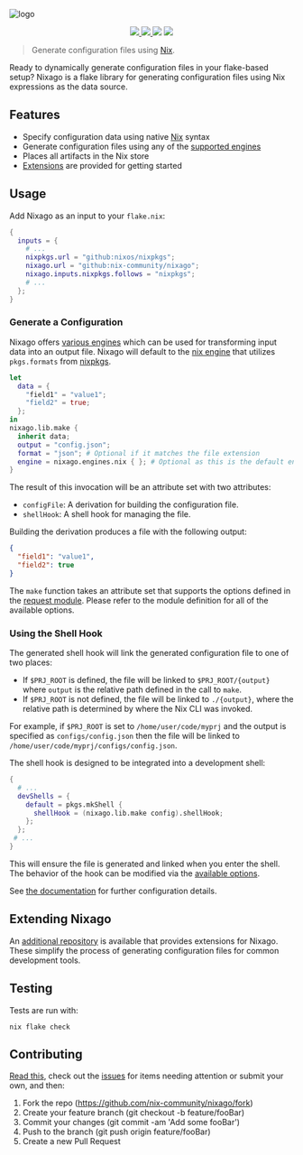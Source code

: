 ![logo](logo.svg)

<p align="center">
    <a href="https://github.com/nix-community/nixago/actions/workflows/ci.yml">
        <img src="https://img.shields.io/github/workflow/status/nix-community/nixago/CI?label=CI"/>
    </a>
    <a href="https://nix-community.github.io/nixago">
        <img src="https://img.shields.io/github/workflow/status/nix-community/nixago/CI?label=Docs"/>
    </a>
    <img src="https://img.shields.io/github/license/nix-community/nixago"/>
    <a href="https://builtwithnix.org">
        <img src="https://img.shields.io/badge/-Built%20with%20Nix-green">
    </a>
</p>

> Generate configuration files using [Nix][1].

Ready to dynamically generate configuration files in your flake-based setup?
Nixago is a flake library for generating configuration files using Nix
expressions as the data source.

## Features

- Specify configuration data using native [Nix][1] syntax
- Generate configuration files using any of the [supported engines][2]
- Places all artifacts in the Nix store
- [Extensions][3] are provided for getting started

## Usage

Add Nixago as an input to your `flake.nix`:

```nix
{
  inputs = {
    # ...
    nixpkgs.url = "github:nixos/nixpkgs";
    nixago.url = "github:nix-community/nixago";
    nixago.inputs.nixpkgs.follows = "nixpkgs";
    # ...
  };
}
```

### Generate a Configuration

Nixago offers [various engines][2] which can be used for transforming input data
into an output file. Nixago will default to the [nix engine][4] that utilizes
`pkgs.formats` from [nixpkgs][5].

```nix
let
  data = {
    "field1" = "value1";
    "field2" = true;
  };
in
nixago.lib.make {
  inherit data;
  output = "config.json";
  format = "json"; # Optional if it matches the file extension
  engine = nixago.engines.nix { }; # Optional as this is the default engine
}
```

The result of this invocation will be an attribute set with two attributes:

- `configFile`: A derivation for building the configuration file.
- `shellHook`: A shell hook for managing the file.

Building the derivation produces a file with the following output:

```json
{
  "field1": "value1",
  "field2": true
}
```

The `make` function takes an attribute set that supports the options defined in
the [request module][6]. Please refer to the module definition for all of the
available options.

### Using the Shell Hook

The generated shell hook will link the generated configuration file to one of
two places:

- If `$PRJ_ROOT` is defined, the file will be linked to `$PRJ_ROOT/{output}`
  where `output` is the relative path defined in the call to `make`.
- If `$PRJ_ROOT` is not defined, the file will be linked to `./{output}`, where
  the relative path is determined by where the Nix CLI was invoked.

For example, if `$PRJ_ROOT` is set to `/home/user/code/myprj` and the output is
specified as `configs/config.json` then the file will be linked to
`/home/user/code/myprj/configs/config.json`.

The shell hook is designed to be integrated into a development shell:

```nix
{
  # ...
  devShells = {
    default = pkgs.mkShell {
      shellHook = (nixago.lib.make config).shellHook;
    };
  };
 # ...
}
```

This will ensure the file is generated and linked when you enter the shell. The
behavior of the hook can be modified via the [available options][7].

See [the documentation][8] for further configuration details.

## Extending Nixago

An [additional repository][9] is available that provides extensions for Nixago.
These simplify the process of generating configuration files for common
development tools.

## Testing

Tests are run with:

```shell
nix flake check
```

## Contributing

[Read this][10], check out the [issues][11] for items needing attention or
submit your own, and then:

1. Fork the repo (<https://github.com/nix-community/nixago/fork>)
2. Create your feature branch (git checkout -b feature/fooBar)
3. Commit your changes (git commit -am 'Add some fooBar')
4. Push to the branch (git push origin feature/fooBar)
5. Create a new Pull Request

[1]: https://nixos.org/
[2]: https://nix-community.github.io/nixago/engines/index.html
[3]: https://github.com/nix-community/nixago-extensions
[4]: https://nix-community.github.io/nixago/engines/nix.html
[5]: https://github.com/NixOS/nixpkgs/blob/master/pkgs/pkgs-lib/formats.nix
[6]: https://github.com/nix-community/nixago/blob/master/modules/request.nix
[7]: https://github.com/nix-community/nixago/blob/master/modules/request.nix#L8
[8]: https://nix-community.github.io/nixago/introduction.html
[9]: https://github.com/nix-community/nixago-extensions
[10]: https://nix-community.github.io/nixago/contributing
[11]: https://github.com/nix-community/nixago/issues
